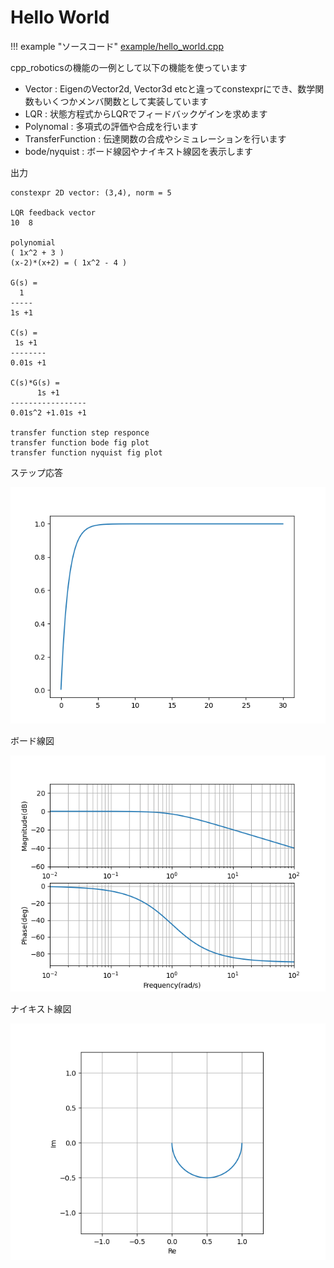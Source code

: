 # Hello World

!!! example "ソースコード"
    [example/hello_world.cpp](https://github.com/Kotakku/cpp_robotics/blob/develop/example/hello_world.cpp)

cpp_roboticsの機能の一例として以下の機能を使っています  

- Vector : EigenのVector2d, Vector3d etcと違ってconstexprにでき、数学関数もいくつかメンバ関数として実装しています
- LQR : 状態方程式からLQRでフィードバックゲインを求めます
- Polynomal : 多項式の評価や合成を行います
- TransferFunction : 伝達関数の合成やシミュレーションを行います
- bode/nyquist : ボード線図やナイキスト線図を表示します

出力

```text
constexpr 2D vector: (3,4), norm = 5

LQR feedback vector
10  8

polynomial
( 1x^2 + 3 )
(x-2)*(x+2) = ( 1x^2 - 4 )

G(s) = 
  1
-----
1s +1

C(s) = 
 1s +1
--------
0.01s +1

C(s)*G(s) = 
      1s +1
-----------------
0.01s^2 +1.01s +1

transfer function step responce
transfer function bode fig plot
transfer function nyquist fig plot
```


ステップ応答

![](fig/hello_world_step.png)

ボード線図

![](fig/hello_world_bode.png)

ナイキスト線図

![](fig/hello_world_nyquist.png)